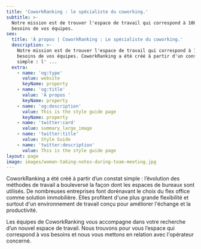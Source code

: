 ```yaml
---
title: 'CoworkRanking : le spécialiste du coworking.'
subtitle: >-
  Notre mission est de trouver l'espace de travail qui correspond à 100% aux
  besoins de vos équipes.
seo:
  title: 'À propos | CoworkRanking : Le spécialiste du coworking.'
  description: >-
    Notre mission est de trouver l'espace de travail qui correspond à 100% aux
    besoins de vos équipes. CoworkRanking a été créé à partir d'un constat
    simple : l' ...
  extra:
    - name: 'og:type'
      value: website
      keyName: property
    - name: 'og:title'
      value: 'À propos '
      keyName: property
    - name: 'og:description'
      value: This is the style guide page
      keyName: property
    - name: 'twitter:card'
      value: summary_large_image
    - name: 'twitter:title'
      value: Style Guide
    - name: 'twitter:description'
      value: This is the style guide page
layout: page
image: images/woman-taking-notes-during-team-meeting.jpg
---
```

CoworkRanking a été créé à partir d’un constat simple : l’évolution des méthodes de travail a bouleversé la façon dont les espaces de bureaux sont utilisés. De nombreuses entreprises font dorénavant le choix du flex office comme solution immobilière. Elles profitent d'une plus grande flexibilité et surtout d'un environnement de travail conçu pour améliorer l'échange et la productivité.


Les équipes de CoworkRanking vous accompagne dans votre recherche d’un nouvel espace de travail. Nous trouvons pour vous l’espace qui correspond à vos besoins et nous vous mettons en relation avec l'opérateur concerné.
